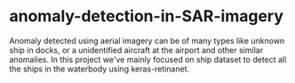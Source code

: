 # anomaly-detection-in-SAR-imagery
Anomaly detected using aerial imagery can be of many types like unknown ship in docks, or a unidentified aircraft at the airport and other similar anomalies. In this project we've mainly focused on ship dataset to detect all the ships in the waterbody using keras-retinanet.
